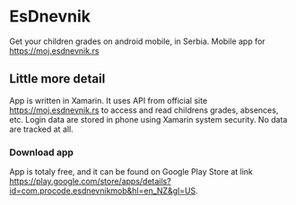 # EsDnevnik
Get your children grades on android mobile, in Serbia.
Mobile app for https://moj.esdnevnik.rs

## Little more detail
App is written in Xamarin. It uses API from official site https://moj.esdnevnik.rs to access and read childrens grades, absences, etc. Login data are stored in phone using Xamarin system security. No data are tracked at all.

### Download app
App is totaly free, and it can be found on Google Play Store at link https://play.google.com/store/apps/details?id=com.procode.esdnevnikmob&hl=en_NZ&gl=US.
